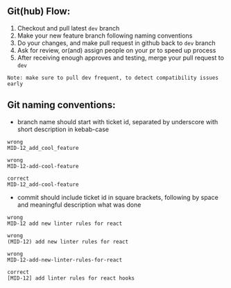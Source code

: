 ## Git(hub) Flow:

1. Checkout and pull latest `dev` branch
2. Make your new feature branch following naming conventions
3. Do your changes, and make pull request in github back to `dev` branch
4. Ask for review, or(and) assign people on your pr to speed up process
5. After receiving enough approves and testing, merge your pull request to `dev`

`Note: make sure to pull dev frequent, to detect compatibility issues early`

## Git naming conventions:

- branch name should start with ticket id, separated by underscore with short description in kebab-case

```
wrong
MID-12_add_cool_feature

wrong
MID-12-add-cool-feature

correct
MID-12_add-cool-feature
```

- commit should include ticket id in square brackets, following by space and meaningful description what was done

```
wrong
MID-12 add new linter rules for react

wrong
(MID-12) add new linter rules for react

wrong
MID-12-add-new-linter-rules-for-react

correct
[MID-12] add linter rules for react hooks
```
